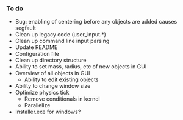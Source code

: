 ### To do

* Bug: enabling of centering before any objects are added causes segfault
* Clean up legacy code (user_input.*)
* Clean up command line input parsing
* Update README
* Configuration file
* Clean up directory structure
* Ability to set mass, radius, etc of new objects in GUI
* Overview of all objects in GUI
    * Ability to edit existing objects
* Ability to change window size
* Optimize physics tick
    * Remove conditionals in kernel
    * Parallelize
* Installer.exe for windows?

